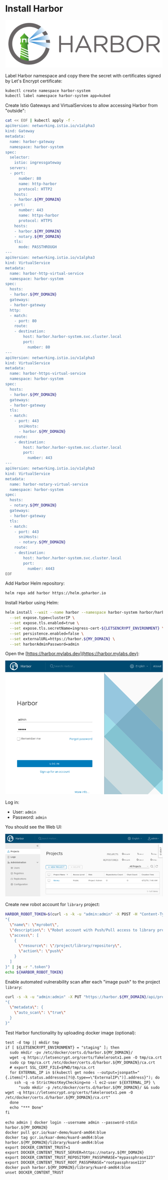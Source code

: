 # Install Harbor

![Harbor logo](https://raw.githubusercontent.com/cncf/artwork/c33a8386bce4eabc36e1d4972e0996db4630037b/projects/harbor/horizontal/color/harbor-horizontal-color.svg?sanitize=true
"Harbor logo")

Label Harbor namespace and copy there the secret with certificates signed by
Let's Encrypt certificate:

```bash
kubectl create namespace harbor-system
kubectl label namespace harbor-system app=kubed
```

Create Istio Gateways and VirtualServices to allow accessing Harbor from
"outside":

```bash
cat << EOF | kubectl apply -f -
apiVersion: networking.istio.io/v1alpha3
kind: Gateway
metadata:
  name: harbor-gateway
  namespace: harbor-system
spec:
  selector:
    istio: ingressgateway
  servers:
  - port:
      number: 80
      name: http-harbor
      protocol: HTTP2
    hosts:
    - harbor.${MY_DOMAIN}
  - port:
      number: 443
      name: https-harbor
      protocol: HTTPS
    hosts:
    - harbor.${MY_DOMAIN}
    - notary.${MY_DOMAIN}
    tls:
      mode: PASSTHROUGH
---
apiVersion: networking.istio.io/v1alpha3
kind: VirtualService
metadata:
  name: harbor-http-virtual-service
  namespace: harbor-system
spec:
  hosts:
  - harbor.${MY_DOMAIN}
  gateways:
  - harbor-gateway
  http:
  - match:
    - port: 80
    route:
    - destination:
        host: harbor.harbor-system.svc.cluster.local
        port:
          number: 80
---
apiVersion: networking.istio.io/v1alpha3
kind: VirtualService
metadata:
  name: harbor-https-virtual-service
  namespace: harbor-system
spec:
  hosts:
  - harbor.${MY_DOMAIN}
  gateways:
  - harbor-gateway
  tls:
  - match:
    - port: 443
      sniHosts:
      - harbor.${MY_DOMAIN}
    route:
    - destination:
        host: harbor.harbor-system.svc.cluster.local
        port:
          number: 443
---
apiVersion: networking.istio.io/v1alpha3
kind: VirtualService
metadata:
  name: harbor-notary-virtual-service
  namespace: harbor-system
spec:
  hosts:
  - notary.${MY_DOMAIN}
  gateways:
  - harbor-gateway
  tls:
  - match:
    - port: 443
      sniHosts:
      - notary.${MY_DOMAIN}
    route:
    - destination:
        host: harbor.harbor-system.svc.cluster.local
        port:
          number: 4443
EOF
```

Add Harbor Helm repository:

```bash
helm repo add harbor https://helm.goharbor.io
```

Install Harbor using Helm:

```bash
helm install --wait --name harbor --namespace harbor-system harbor/harbor --version v1.1.1 \
  --set expose.type=clusterIP \
  --set expose.tls.enabled=true \
  --set expose.tls.secretName=ingress-cert-${LETSENCRYPT_ENVIRONMENT} \
  --set persistence.enabled=false \
  --set externalURL=https://harbor.${MY_DOMAIN} \
  --set harborAdminPassword=admin
```

Open the [https://harbor.mylabs.dev](https://harbor.mylabs.dev):

![Harbor login page](./harbor_login_page.png "Harbor login page")

Log in:

* User: `admin`
* Password: `admin`

You should see the Web UI:

![Harbor](./harbor_projects.png "Harbor")

Create new robot account for `library` project:

```bash
HARBOR_ROBOT_TOKEN=$(curl -s -k -u "admin:admin" -X POST -H "Content-Type: application/json" "https://harbor.${MY_DOMAIN}/api/projects/1/robots" -d \
"{
  \"name\": \"myrobot\",
  \"description\": \"Robot account with Push/Pull access to library project\",
  \"access\": [
    {
      \"resource\": \"/project/library/repository\",
      \"action\": \"push\"
    }
  ]
}" | jq -r ".token")
echo ${HARBOR_ROBOT_TOKEN}
```

Enable automated vulnerability scan after each "image push" to the project
`library`:

```bash
curl -s -k -u "admin:admin" -X PUT "https://harbor.${MY_DOMAIN}/api/projects/1" -H  "Content-Type: application/json" -d \
"{
  \"metadata\": {
    \"auto_scan\": \"true\"
  }
}"
```

Test Harbor functionality by uploading docker image (optional):

```shell
test -d tmp || mkdir tmp
if [ ${LETSENCRYPT_ENVIRONMENT} = "staging" ]; then
  sudo mkdir -pv /etc/docker/certs.d/harbor.${MY_DOMAIN}/
  wget -q https://letsencrypt.org/certs/fakelerootx1.pem -O tmp/ca.crt
  sudo cp tmp/ca.crt /etc/docker/certs.d/harbor.${MY_DOMAIN}/ca.crt
  # export SSL_CERT_FILE=$PWD/tmp/ca.crt
  for EXTERNAL_IP in $(kubectl get nodes --output=jsonpath="{.items[*].status.addresses[?(@.type==\"ExternalIP\")].address}"); do
    ssh -q -o StrictHostKeyChecking=no -l ec2-user ${EXTERNAL_IP} \
      "sudo mkdir -p /etc/docker/certs.d/harbor.${MY_DOMAIN}/ && sudo wget -q https://letsencrypt.org/certs/fakelerootx1.pem -O /etc/docker/certs.d/harbor.${MY_DOMAIN}/ca.crt"
  done
  echo "*** Done"
fi

echo admin | docker login --username admin --password-stdin harbor.${MY_DOMAIN}
docker pull gcr.io/kuar-demo/kuard-amd64:blue
docker tag gcr.io/kuar-demo/kuard-amd64:blue harbor.${MY_DOMAIN}/library/kuard-amd64:blue
export DOCKER_CONTENT_TRUST=1
export DOCKER_CONTENT_TRUST_SERVER=https://notary.${MY_DOMAIN}
export DOCKER_CONTENT_TRUST_REPOSITORY_PASSPHRASE="mypassphrase123"
export DOCKER_CONTENT_TRUST_ROOT_PASSPHRASE="rootpassphrase123"
docker push harbor.${MY_DOMAIN}/library/kuard-amd64:blue
unset DOCKER_CONTENT_TRUST
```
